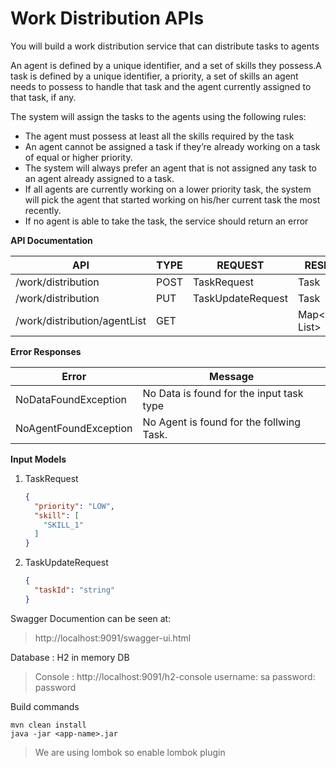 # Work Distribution APIs

You will build a work distribution service that can distribute tasks to agents

An agent is defined by a unique identifier, and a set of skills they possess.A task is defined by a unique identifier, a priority, a set of skills an agent needs to possess to handle that task and the agent currently assigned to that task, if any.

The system will assign the tasks to the agents using the following rules:

- The agent must possess at least all the skills required by the task
- An agent cannot be assigned a task if they’re already working on a task of equal or higher priority.
- The system will always prefer an agent that is not assigned any task to an agent already assigned to a task.
- If all agents are currently working on a lower priority task, the system will pick the agent that started working on his/her current task the most recently.
- If no agent is able to take the task, the service should return an error

**API Documentation**

| API                          | TYPE | REQUEST           | RESPONSE                 |
| ---------------------------- | ---- | ----------------- | ------------------------ |
| /work/distribution           | POST | TaskRequest       | Task                     |
| /work/distribution           | PUT  | TaskUpdateRequest | Task                     |
| /work/distribution/agentList | GET  |                   | Map<AgentId, List<Task>> |

**Error Responses**

| Error                 | Message                                  |
| --------------------- | ---------------------------------------- |
| NoDataFoundException  | No Data is found for the input task type |
| NoAgentFoundException | No Agent is found for the follwing Task. |

**Input Models** 

1. TaskRequest

    

   ```json
   {
     "priority": "LOW",
     "skill": [
       "SKILL_1"
     ]
   }
   ```

   

2. TaskUpdateRequest

   ```json
   {
     "taskId": "string"
   }
   ```

   

Swagger Documention can be seen at:

> http://localhost:9091/swagger-ui.html

Database : H2 in memory DB 

> Console : http://localhost:9091/h2-console
> username: sa
> password: password

Build commands 

```
mvn clean install 
java -jar <app-name>.jar
```

> We are using lombok so enable lombok plugin 



​	
